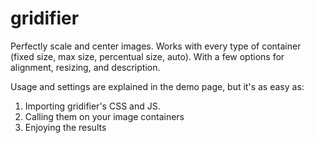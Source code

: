 gridifier
=========

Perfectly scale and center images.
Works with every type of container (fixed size, max size, percentual size, auto).
With a few options for alignment, resizing, and description.

Usage and settings are explained in the demo page, but it's as easy as:

1. Importing gridifier's CSS and JS.
2. Calling them on your image containers
3. Enjoying the results
